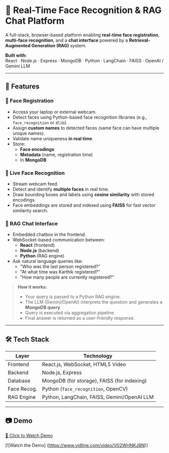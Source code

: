 # 🧠 Real-Time Face Recognition & RAG Chat Platform

A full-stack, browser-based platform enabling **real-time face registration**, **multi-face recognition**, and a **chat interface** powered by a **Retrieval-Augmented Generation (RAG)** system.

**Built with:**  
React · Node.js · Express · MongoDB · Python · LangChain · FAISS · OpenAI / Gemini LLM

---

## 🚀 Features

### 📸 Face Registration
- Access your laptop or external webcam.
- Detect faces using Python-based face recognition libraries (e.g., `face_recognition` or `dlib`).
- Assign **custom names** to detected faces (same face can have multiple unique names).
- Validate name uniqueness **in real time**.
- Store:
  - **Face encodings**
  - **Metadata** (name, registration time)
  - In **MongoDB**

### 🎥 Live Face Recognition
- Stream webcam feed.
- Detect and identify **multiple faces** in real time.
- Draw bounding boxes and labels using **cosine similarity** with stored encodings.
- Face embeddings are stored and indexed using **FAISS** for fast vector similarity search.

### 💬 RAG Chat Interface
- Embedded chatbox in the frontend.
- WebSocket-based communication between:
  - **React** (frontend)
  - **Node.js** (backend)
  - **Python** (RAG engine)
- Ask natural language queries like:
  - "Who was the last person registered?"
  - "At what time was Karthik registered?"
  - "How many people are currently registered?"

> **How it works:**
> - Your query is passed to a Python RAG engine.
> - The LLM (Gemini/OpenAI) interprets the question and generates a **MongoDB query**.
> - Query is executed via aggregation pipeline.
> - Final answer is returned as a user-friendly response.

---

## 🛠️ Tech Stack

| Layer        | Technology                                  |
|--------------|---------------------------------------------|
| Frontend     | React.js, WebSocket, HTML5 Video            |
| Backend      | Node.js, Express                            |
| Database     | MongoDB (for storage), FAISS (for indexing) |
| Face Recog.  | Python (`face_recognition`, OpenCV)         |
| RAG Engine   | Python, LangChain, FAISS, Gemini/OpenAI LLM |

---

## 📷 Demo

[🎥 Click to Watch Demo](./Face-Detecto.mp4)

[![Watch the Demo] (https://www.vidline.com/video/V02WHNKJ8N)]

